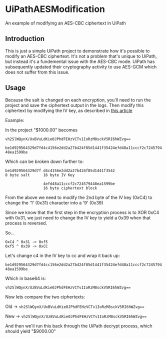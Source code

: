 # UiPathAESModification

An example of modifying an AES-CBC ciphertext in UiPath

## Introduction

This is just a simple UiPath project to demonstrate how it's possible to modify an AES-CBC ciphertext. It's not a problem that's unique to UiPath,
but instead it's a fundemental issue with the AES-CBC mode. UiPath has subsequently updated their cryptography activity to use AES-GCM which does
not suffer from this issue.

## Usage

Because the salt is changed on each encryption, you'll need to run the project and save the ciphertext output in the logs. Then modify this
ciphertext by modifying the IV key, as described in [this article](https://www.linkedin.com/pulse/encryption-authentication-mark-percival/)

Example:

In the project "$1000.00" becomes

`vh2SlWQynX/UxBVuLdKie0JPhdFEHzVCTv1IoRzM8sckV5RI6hWZvg==`

`be1d929564329d7fd4c4156e2dd2a27b424f85d1441f35424efd48a11cccf2c724579448ea1599be`

Which can be broken down further to:

```
be1d929564329d7f d4c4156e2dd2a27b424f85d1441f3542 
8 byte salt      16 byte IV Key

                 4efd48a11cccf2c724579448ea1599be
                 16 byte ciphertext block           
```

From the above we need to modify the 2nd byte of the IV key (0xC4) to change the '1' (0x31) character into a '9' (0x39)

Since we know that the first step in the encryption process is to XOR 0xC4 with 0x31, we just need to change the IV key to yield a 0x39
when that process is reversed.

So...

```
OxC4 ^ 0x31 -> 0xf5
0xf5 ^ 0x39 -> 0xCC
```

Let's change c4 in the IV key to cc and wrap it back up:

`be1d929564329d7fd4cc156e2dd2a27b424f85d1441f35424efd48a11cccf2c724579448ea1599be`

Which in base64 is:

`vh2SlWQynX/UzBVuLdKie0JPhdFEHzVCTv1IoRzM8sckV5RI6hWZvg==`

Now lets compare the two ciphertexts:

Old -> `vh2SlWQynX/UxBVuLdKie0JPhdFEHzVCTv1IoRzM8sckV5RI6hWZvg==`

New -> `vh2SlWQynX/UzBVuLdKie0JPhdFEHzVCTv1IoRzM8sckV5RI6hWZvg==`

And then we'll run this back through the UiPath decrypt process, which should yield "$9000.00"

